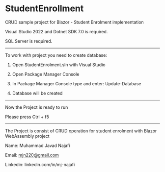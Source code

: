 # StudentEnrollment
CRUD sample project for Blazor - Student Enrolment implementation

Visual Studio 2022 and Dotnet SDK 7.0 is required.

SQL Server is required.

----------------------------------------

To work with project you need to create database:

1. Open StudentEnrolment.sln with Visual Studio

2. Open Package Manager Console

3. In Package Manager Console type and enter: Update-Database

4. Database will be created

-----------------------------------------

Now the Project is ready to run

Please press Ctrl + f5

-----------------------------------------

The Project is consist of CRUD operation for student enrolment with Blazor WebAssembly project

Name: Muhammad Javad Najafi

Email: mjn220@gmail.com

Linkedin: linkedin.com/in/mj-najafi
